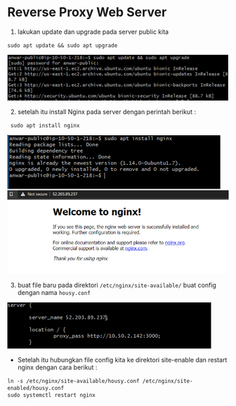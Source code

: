 # Reverse Proxy Web Server

1. lakukan update dan upgrade pada server public kita

````
sudo apt update && sudo apt upgrade
````

![76](../assets/Capture76.PNG)

2. setelah itu install Nginx pada server dengan perintah berikut :

```
 sudo apt install nginx
```
![77](../assets/Capture77.PNG)
![78](../assets/Capture78.PNG)



3. buat file baru pada direktori ```/etc/nginx/site-available/``` buat config dengan nama ```housy.conf```

![79](../assets/Capture79.PNG)

* Setelah itu hubungkan file config kita ke direktori site-enable dan restart nginx dengan cara berikut :

```
ln -s /etc/nginx/site-available/housy.conf /etc/nginx/site-enabled/housy.conf
sudo systemctl restart nginx
```

